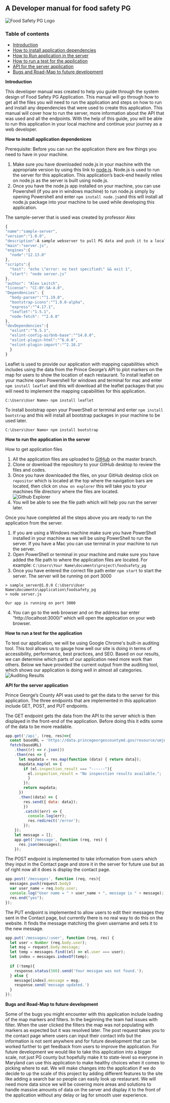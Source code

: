## A Developer manual for food safety PG
![Food Safety PG Logo](https://github.com/jakecupani/foodsafety_pg/blob/master/src/static/pg-logo.png)

### Table of contents
* [Introduction](#intro)
* [How to install application dependencies](#depend)
* [How to Run application in the server](#server)
* [How to run a test for the application](#test)
* [API for the server application](#API)
* [Bugs and Road-Map to future development](#bugs)

**<a name="intro"></a> Introduction**

This developer manual was created to help you guide through the system design of Food Safety PG Application. This manual
will go through how to get all the files you will need to run the application and steps on how to run and install any dependencies that were
used to create this application. This manual will cover how to run the server, more information about the API that was used and all the endpoints.
With the help of this guide, you will be able to run this application in your local machine and continue your journey as a web developer. 


**<a name = "depend"></a>How to install application dependenices**

Prerequisite: Before you can run the application there are few things you need to have in your machine.
1.	Make sure you have downloaded node.js in your machine with the appropriate version by using this link to [node.js](https://nodejs.org/en/download/). Node.js is used to run the server for this application. This application’s
back-end heavily relies on node.js as the server is built using node.js.
2.	Once you have the node.js app installed on your machine, you can use Powershell (if you are in windows machine) 
to run node.js simply by opening Powershell and enter ```npm install node.js```and this will install all node.js package 
into your machine to be used while developing this application. 

The sample-server that is used was created by professor Alex
```javascript
{
"name":"sample-server",
"version":"1.0.0",
"description":A sample webserver to pull PG data and push it to a local page",
"main":"server.js",
"engines":{
  "node":"12.13.0"
},
"scripts":{
  "test": "echo \"error: no test specified\" && exit 1",
  "start": "node server.js"
},
"author": "Alex Leitch",
"license": "CC-BY-SA-4.0",
"Dependencies": {
  "body-parser":"^1.19.0",
  "bootstrap-icons":"^1.0.0-alpha",
  "express":"^4.17.1",
  "leaflet":"1.5.1",
  "node-fetch": "^2.6.0"
},
"devDependencies":{
  "eslint":"^6.5.1",
  "eslint-config-airbnb-base":"^14.0.0",
  "eslint-plugin-html":"^6.0.0",
  "eslint-plugin-import":"^2.18.2"
  }
}
```
Leaflet is used to provide our application with mapping capabilities which includes using the data from the Prince George’s API
to plot markers on the map for users to show the location of each restaurant. To install leaflet on your machine open Powershell 
for windows and terminal for mac and enter ```npm install leaflet``` and this will download all the leaflet packages that you will need to 
implement the mapping capabilities for this application.</p> 

```C:\Users\User Name> npm install leaflet```

To install bootstrap open your PowerShell or terminal and enter ```npm install bootstrap``` and this will install all bootstrap packages in your 
machine to be used later.

```C:\Users\User Name> npm install bootstrap```

**<a name="server"></a> How to run the application in the server**

How to get application files
1.	All the application files are uploaded to [GitHub](https://github.com/jakecupani/foodsafety_pg) on the master branch. 
2.	Clone or download the repository to your GitHub desktop to review the files and codes.
3.	Once you have downloaded the files, on your GitHub desktop click on ```repositor``` which is located at the top where the navigation bars are located, then click on 
```show on explorer``` this will take you to your machines file directory where the files are located.  
![Github Explorer](https://github.com/jakecupani/foodsafety_pg/blob/master/src/static/githubPG.png)
4.	You will be able to see the file path which will help you run the server later.

Once you have completed all the steps above you are ready to run the application from the server. 
1.	If you are using a Windows machine make sure you have PowerShell installed in your machine as we will be using PowerShell to run the server. If you have a Mac you can use 
terminal in your machine to run the server. 
2.	Open PowerShell or terminal in your machine and make sure you have added the file path to where the application files are located. For example: ```C:\Users\Your Name\documents\project\foodsafety_pg```
3.	Once you have entered the correct file path enter ```npm start``` to start the server. The server will be running on port 3000
```
> sample_server@1.0.0 C:\Users\User Name\documents\application\foodsafety_pg
> node server.js

Our app is running on port 3000
```
4.	You can go to the web browser and on the address bar enter “http://localhost:3000/” which will open the application on your web browser. 

**<a name="test"></a> How to run a test for the application** 

To test our application, we will be using Google Chrome's built-in auditing tool. This tool allows us to gauge how well our site is doing in terms of accessibility, performance, best practices, 
and SEO. Based on our results, we can determine which parts of our application need more work than others. Below we have provided the current output from the auditing tool, which shows our application is doing well 
in almost all categories.
![Auditing Results](/src/static/AuditingResults.png)

**<a name="API"></a> API for the server application**

Prince George’s County API was used to get the data to the server for this application. The three endpoints that are implemented in this application include GET, POST, and PUT endpoints.

The GET endpoint gets the data from the API to the server which is then displayed in the front-end of the application. Before doing this it edits some of the data to be more readable.
```javascript
app.get('/api', (req, res)=>{
  const baseURL = 'https://data.princegeorgescountymd.gov/resource/umjn-t2iz.json';
  fetch(baseURL)
    .then((r) => r.json())
    .then(res => {
      let mapdata = res.map(function (data) { return data});
      mapdata.map(el => {
        if (el.inspection_result === "------"){
          el.inspection_result = "No inspecction results available.";
          }
        });
        return mapdata;
      })
      .then((data) => {
        res.send({ data: data});
        })
        .catch((err) => {
          console.log(err);
          res.redirect('/error');
        });
    });
    let message = [];
    app.get('/message', function (req, res) {
      res.json(messages);
    });
```
The POST endpoint is implemented to take information from users which they input in the Contact page and store it in the server for future use but as of right now all it does is display the contact page. 
```javascript
app.post('/messages', function (req, res){
  messages.push(request.body)
  var user_name = req.body.user;
  console.log("User name = " + user_name + ", message is " + message);
  res.end("yes");
});
```
The PUT endpoint is implemented to allow users to edit their messages they sent in the Contact page, but currently there is no real way to do this on the website. It finds the message matching the given username and sets it to the new message.
```javascript
app.put('/messages/:user', function (req, res) {
  let user = Number (req.body.user);
  let msg = request.body.message;
  let temp = messages.find((el) => el.user === user);
  let index = messages.indexOf(temp);
  
  if (!temp){
    response.status(500).send('Your messgae was not found.');
  } else {
    message[index].message = msg;
    response.send('message updated.')
  }
});
```

**<a name="bugs"></a> Bugs and Road-Map to future development**

Some of the bugs you might encounter with this application include loading of the map markers and filters. In the beginning the team had issues with filter. When the user clicked  the filters the map was not populating with markers as expected but it was resolved later. The post request takes you to the contact page where users can input their contact info but the information is not sent anywhere and for future development that can be worked further to get feedback from users to improve the application. For future development we would like to take this application into a bigger scale, not just PG county but hopefully make it to state-level so everyone in Maryland can use this application to make healthy choices when it comes to picking where to eat. We will make changes into the application if we do decide to up the scale of this project by adding different features to the site like adding a search bar so people can easily look up restaurant. We will need more data since we will be covering more areas and solutions to handle massive amounts of data on the server and display it to the front of the application without any delay or lag for smooth user experience. 

